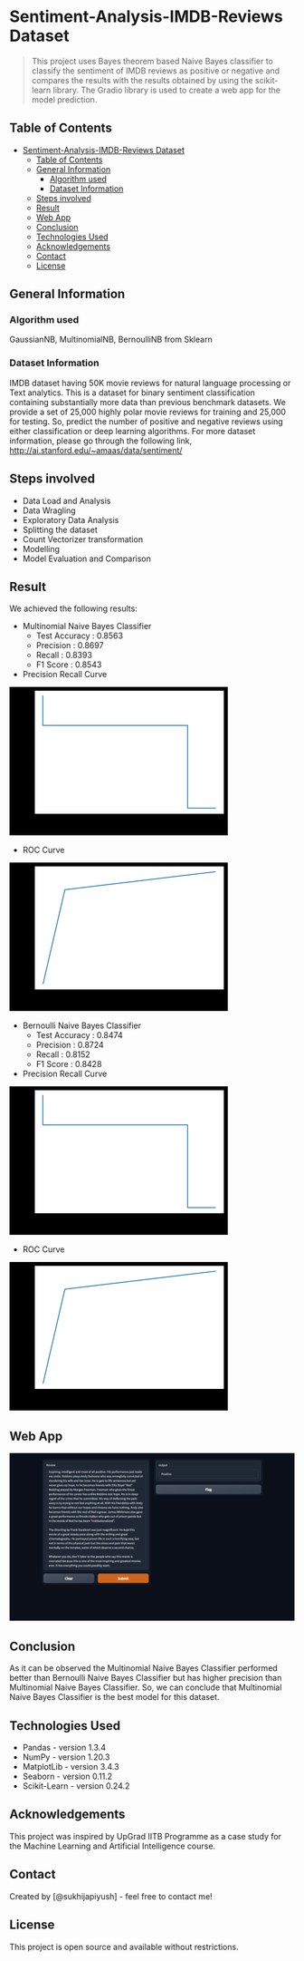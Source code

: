 # Sentiment-Analysis-IMDB-Reviews Dataset

> This project uses Bayes theorem based Naive Bayes classifier to classify the sentiment of IMDB reviews as positive or negative and compares the results with the results obtained by using the scikit-learn library. The Gradio library is used to create a web app for the model prediction.

## Table of Contents

- [Sentiment-Analysis-IMDB-Reviews Dataset](#sentiment-analysis-imdb-reviews-dataset)
  - [Table of Contents](#table-of-contents)
  - [General Information](#general-information)
    - [Algorithm used](#algorithm-used)
    - [Dataset Information](#dataset-information)
  - [Steps involved](#steps-involved)
  - [Result](#result)
  - [Web App](#web-app)
  - [Conclusion](#conclusion)
  - [Technologies Used](#technologies-used)
  - [Acknowledgements](#acknowledgements)
  - [Contact](#contact)
  - [License](#license)

<!-- You can include any other section that is pertinent to your problem -->

## General Information

### Algorithm used

GaussianNB, MultinomialNB, BernoulliNB from Sklearn

### Dataset Information

IMDB dataset having 50K movie reviews for natural language processing or Text analytics.
This is a dataset for binary sentiment classification containing substantially more data than previous benchmark datasets. We provide a set of 25,000 highly polar movie reviews for training and 25,000 for testing. So, predict the number of positive and negative reviews using either classification or deep learning algorithms.
For more dataset information, please go through the following link,
http://ai.stanford.edu/~amaas/data/sentiment/

## Steps involved

- Data Load and Analysis
- Data Wragling
- Exploratory Data Analysis
- Splitting the dataset
- Count Vectorizer transformation
- Modelling
- Model Evaluation and Comparison

## Result

We achieved the following results:

- Multinomial Naive Bayes Classifier
  - Test Accuracy : 0.8563
  - Precision : 0.8697
  - Recall : 0.8393
  - F1 Score : 0.8543
- Precision Recall Curve

![1664216327048](image/README/1664216327048.png)

- ROC Curve

![1664216367122](image/README/1664216367122.png)

- Bernoulli Naive Bayes Classifier
  - Test Accuracy : 0.8474
  - Precision : 0.8724
  - Recall : 0.8152
  - F1 Score : 0.8428
- Precision Recall Curve

![1664216327048](image/README/1664216327048.png)

- ROC Curve

![1664216367122](image/README/1664216367122.png)

## Web App

![1664216683145](image/README/1664216683145.png)

## Conclusion

As it can be observed the Multinomial Naive Bayes Classifier performed better than Bernoulli Naive Bayes Classifier but has higher precision than Multinomial Naive Bayes Classifier. So, we can conclude that Multinomial Naive Bayes Classifier is the best model for this dataset.

## Technologies Used

- Pandas - version 1.3.4
- NumPy - version 1.20.3
- MatplotLib - version 3.4.3
- Seaborn - version 0.11.2
- Scikit-Learn - version 0.24.2

<!-- As the libraries versions keep on changing, it is recommended to mention the version of library used in this project -->

## Acknowledgements

This project was inspired by UpGrad IITB Programme as a case study for the Machine Learning and Artificial Intelligence course.

## Contact

Created by [@sukhijapiyush] - feel free to contact me!

<!-- Optional -->

## License

This project is open source and available without restrictions.

<!-- You don't have to include all sections - just the one's relevant to your project -->
